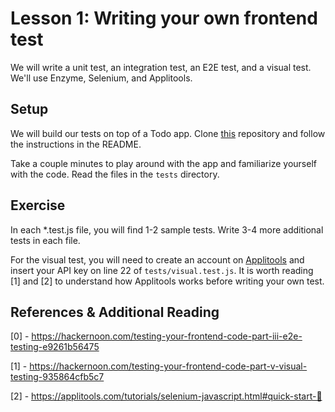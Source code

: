 # Lesson 1:  Writing your own frontend test

We will write a unit test, an integration test, an E2E test, and a visual test. We'll use Enzyme, Selenium, and Applitools.

## Setup

We will build our tests on top of a Todo app. Clone [this](https://github.com/dopeboy/react-simple-boilerplate) repository and follow the instructions in the README.

Take a couple minutes to play around with the app and familiarize yourself with the code. Read the files in the `tests` directory. 

## Exercise

In each *.test.js file, you will find 1-2 sample tests. Write 3-4 more additional tests in each file.

For the visual test, you will need to create an account on [Applitools](https://applitools.com/) and insert your API key on line 22 of `tests/visual.test.js`. It is worth reading [1] and [2] to understand how Applitools works before writing your own test.

## References & Additional Reading

[0] - https://hackernoon.com/testing-your-frontend-code-part-iii-e2e-testing-e9261b56475

[1] - https://hackernoon.com/testing-your-frontend-code-part-v-visual-testing-935864cfb5c7

[2] - https://applitools.com/tutorials/selenium-javascript.html#quick-start-🚀

